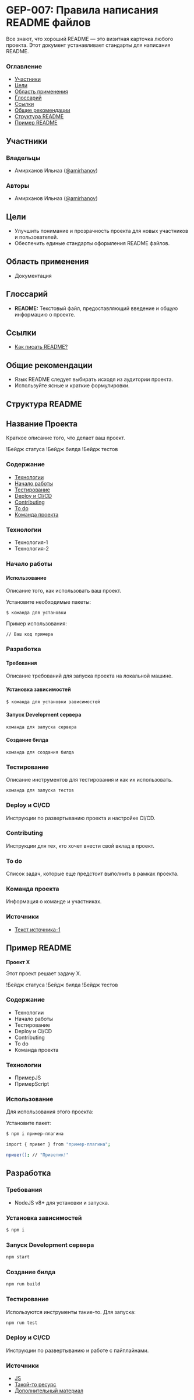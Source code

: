 # GEP-007: Правила написания README файлов

Все знают, что хороший README — это визитная карточка любого проекта. Этот документ устанавливает стандарты для написания README.

### Оглавление
- [Участники](#участники)
- [Цели](#цели)
- [Область применения](#область-применения)
- [Глоссарий](#глоссарий)
- [Ссылки](#ссылки)
- [Общие рекомендации](#общие-рекомендации)
- [Структура README](#структура-readme)
- [Пример README](#пример-readme)

## Участники

### Владельцы
- Амирханов Ильназ ([@amirhanov](#))

### Авторы
- Амирханов Ильназ ([@amirhanov](#))

## Цели
- Улучшить понимание и прозрачность проекта для новых участников и пользователей.
- Обеспечить единые стандарты оформления README файлов.

## Область применения
- Документация

## Глоссарий
- **README:** Текстовый файл, предоставляющий введение и общую информацию о проекте.

## Ссылки
- [Как писать README?](#)

## Общие рекомендации
- Язык README следует выбирать исходя из аудитории проекта.
- Используйте ясные и краткие формулировки.
## Структура README
## Название Проекта

Краткое описание того, что делает ваш проект.

!Бейдж статуса !Бейдж билда !Бейдж тестов

### Содержание
- [Технологии](#технологии)
- [Начало работы](#начало-работы)
- [Тестирование](#тестирование)
- [Deploy и CI/CD](#deploy-и-cicd)
- [Contributing](#contributing)
- [To do](#to-do)
- [Команда проекта](#команда-проекта)

### Технологии
- Технология-1
- Технология-2

### Начало работы

#### Использование
Описание того, как использовать ваш проект.

Установите необходимые пакеты:
```
$ команда для установки
```

Пример использования:
```
// Ваш код примера
```

### Разработка

#### Требования
Описание требований для запуска проекта на локальной машине.

#### Установка зависимостей
```
$ команда для установки зависимостей
```

#### Запуск Development сервера
```
команда для запуска сервера
```

#### Создание билда
```
команда для создания билда
```

### Тестирование
Описание инструментов для тестирования и как их использовать.
```
команда для запуска тестов
```

### Deploy и CI/CD
Инструкции по развертыванию проекта и настройке CI/CD.

### Contributing
Инструкции для тех, кто хочет внести свой вклад в проект.

### To do
Список задач, которые еще предстоит выполнить в рамках проекта.

### Команда проекта
Информация о команде и участниках.

### Источники
- [Текст источника-1](#ссылка-на-источник-1)


## Пример README

**Проект Х**

Этот проект решает задачу X.

!Бейдж статуса !Бейдж билда !Бейдж тестов

### Содержание
- Технологии
- Начало работы
- Тестирование
- Deploy и CI/CD
- Contributing
- To do
- Команда проекта

### Технологии
- ПримерJS
- ПримерScript

### Использование
Для использования этого проекта:

Установите пакет:

```bash
$ npm i пример-плагина
```

```bash
import { привет } from "пример-плагина";

привет(); // "Приветик!"
```

## Разработка

### Требования
- NodeJS v8+ для установки и запуска.

### Установка зависимостей
```bash
$ npm i
```
### Запуск Development сервера

```bash
npm start
```

### Создание билда
```bash
npm run build
```

### Тестирование
Используются инструменты такие-то. Для запуска:
```bash
npm run test
```

### Deploy и CI/CD
Инструкции по развертыванию и работе с пайплайнами.

### Источники

- [JS](example.com) 
- [Такой-то ресурс](example.com)
- [Дополнительный материал](example.com)

